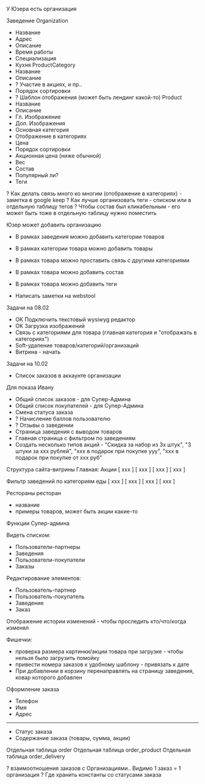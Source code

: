 У Юзера есть организация

Заведение Organization
 - Название
 - Адрес
 - Описание
 - Время работы
 - Специализация
 - Кухня
 ProductCategory
  - Название
  - Описание
  - ? Участие в акциях, и пр..
  - Порядок сортировки
  - ? Шаблон отображения (может быть лендинг какой-то)
 Product
  - Название
  - Описание
  - Гл. Изображение
  - Доп. Изображения
  - Основная категория
  - Отображение в категориях
  - Цена
  - Порядок сортировки
  - Акционная цена (ниже обычной)
  - Вес
  - Состав
  - Популярный ли?
  - Теги


? Как делать связь много ко многим (отображение в категориях) - заметка в google keep
? Как лучше организовать теги - списком или в отдельную таблицу тегов
? Чтобы состав был кликабельным - его может быть тоже в отдельную таблицу нужно поместить



Юзер может добавить организацию
 - В рамках заведения можно добавить категории товаров
 - В рамках категории товара можно добавить товары
 - В рамках товара можно проставить связь с другими категориями
 - В рамках товара можно добавить состав
 - В рамках товара можно добавить теги

 - Написать заметки на webstool


Задачи на 08.02

- OK Подключить текстовый wysiwyg редактор
- OK Загрузка изображений
- Связь с категориями для товара (главная категория и "отображать в категориях")
- Soft-удаление товаров/категорий/организаций
- Витрина - начать


Задачи на 10.02

- Список заказов в аккаунте организации



Для показа Ивану

- Общий список заказов - для Супер-Админа
- Общий список покупателей - для Супер-Админа
- Смена статуса заказа
- ? Начисление баллов пользователю
- ? Отзывы о заведении
- Страница заведения с выводом товаров
- Главная страница с фильтром по заведениям
- Создать несколько типов акций - "Скидка за набор из 3х штук", "3 штуки за ххх рублей", "ххх в подарок при покупке yyy", "ххх в подарок при покупке от ххх руб"


Структура сайта-витрины
Главная:
Акции
[ ххх ] [ ххх ] [ ххх ] [ ххх ] 

Фильтр заведений по категориям еды
[ ххх ] [ ххх ] [ ххх ] [ ххх ] 

Рестораны
  ресторан
   - название
   - примеры товаров, может быть акции какие-то




Функции Супер-админа

Видеть списком:
 - Пользователи-партнеры
 - Заведения
 - Пользователи-покупатели
 - Заказы

Редактирование элементов:
 - Пользователь-партнер
 - Пользователь-покупатель
 - Заведение
 - Заказ

Отображение истории изменений - чтобы проследить кто/что/когда изменял






Фишечки:
- проверка размера картинки/акции товара при загрузке - чтобы нельзя было загрузить помойку
- привести номера заказов к удобному шаблону - привязать к дате
- При добавлении в корзину перенаправлять на страницу заведения, ковар которого добавлен


Оформление заказа
  - Телефон
  - Имя
  - Адрес
  -----
  - Статус заказа
  - Содержание заказа (товары, сумма, акции)

  Отдельная таблица order
  Отдельная таблица order_product
  Отдельная таблица order_delivery

  ? взаимоотношения заказов с Организациями.. Видимо 1 заказ = 1 организация
  ? Где хранить константы со статусами заказа
